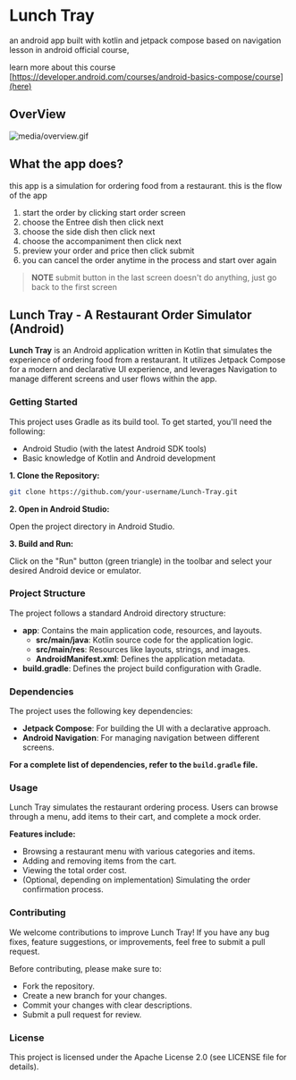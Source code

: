 # Lunch Tray
an android app built with kotlin and jetpack compose based on navigation lesson
in android official course, 

learn more about this course [https://developer.android.com/courses/android-basics-compose/course](here)
## OverView

![media/overview.gif](media/overview.gif)

## What the app does?
this app is a simulation for ordering food from a restaurant.
this is the flow of the app
1. start the order by clicking start order screen
2. choose the Entree dish then click next
3. choose the side dish then click next
4. choose the accompaniment then click next
5. preview your order and price then click submit
6. you can cancel the order anytime in the process and start over again

> **NOTE** submit button in the last screen doesn't do anything, just go back to the first screen




## Lunch Tray - A Restaurant Order Simulator (Android)

**Lunch Tray** is an Android application written in Kotlin that simulates the experience of ordering food from a restaurant. It utilizes Jetpack Compose for a modern and declarative UI experience, and leverages Navigation to manage different screens and user flows within the app. 

### Getting Started

This project uses Gradle as its build tool. To get started, you'll need the following:

* Android Studio (with the latest Android SDK tools)
* Basic knowledge of Kotlin and Android development

**1. Clone the Repository:**

```bash
git clone https://github.com/your-username/Lunch-Tray.git
```

**2. Open in Android Studio:**

Open the project directory in Android Studio. 

**3. Build and Run:**

Click on the "Run" button (green triangle) in the toolbar and select your desired Android device or emulator.

### Project Structure

The project follows a standard Android directory structure:

* **app**: Contains the main application code, resources, and layouts.
    * **src/main/java**: Kotlin source code for the application logic.
    * **src/main/res**: Resources like layouts, strings, and images.
    * **AndroidManifest.xml**: Defines the application metadata.
* **build.gradle**: Defines the project build configuration with Gradle.

### Dependencies

The project uses the following key dependencies:

* **Jetpack Compose**: For building the UI with a declarative approach.
* **Android Navigation**: For managing navigation between different screens.

**For a complete list of dependencies, refer to the `build.gradle` file.**

### Usage

Lunch Tray simulates the restaurant ordering process. Users can browse through a menu, add items to their cart, and complete a mock order. 

**Features include:**

* Browsing a restaurant menu with various categories and items.
* Adding and removing items from the cart.
* Viewing the total order cost.
* (Optional, depending on implementation) Simulating the order confirmation process.

### Contributing

We welcome contributions to improve Lunch Tray! If you have any bug fixes, feature suggestions, or improvements, feel free to submit a pull request.

Before contributing, please make sure to:

* Fork the repository.
* Create a new branch for your changes.
* Commit your changes with clear descriptions.
* Submit a pull request for review.

### License

This project is licensed under the Apache License 2.0 (see LICENSE file for details).

